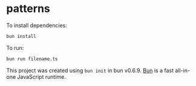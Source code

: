 # patterns

To install dependencies:

```bash
bun install
```

To run:

```bash
bun run filename.ts
```

This project was created using `bun init` in bun v0.6.9. [Bun](https://bun.sh) is a fast all-in-one JavaScript runtime.
